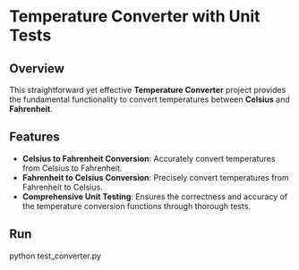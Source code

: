 # Temperature Converter with Unit Tests

## Overview

This straightforward yet effective **Temperature Converter** project provides the fundamental functionality to convert temperatures between **Celsius** and **Fahrenheit**.

## Features

- **Celsius to Fahrenheit Conversion**: Accurately convert temperatures from Celsius to Fahrenheit.
- **Fahrenheit to Celsius Conversion**: Precisely convert temperatures from Fahrenheit to Celsius.
- **Comprehensive Unit Testing**: Ensures the correctness and accuracy of the temperature conversion functions through thorough tests.

## Run
python test_converter.py 


